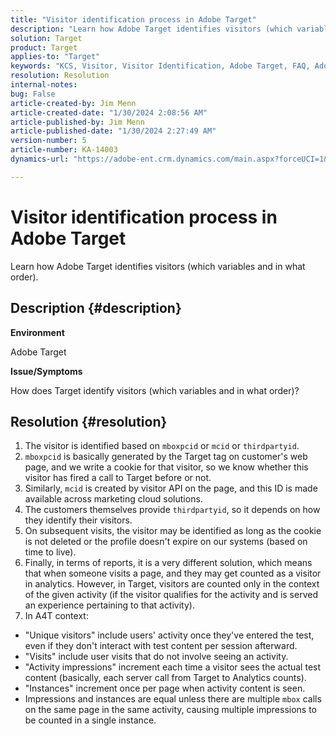 ```yaml
---
title: "Visitor identification process in Adobe Target"
description: "Learn how Adobe Target identifies visitors (which variables and in what order)."
solution: Target
product: Target
applies-to: "Target"
keywords: "KCS, Visitor, Visitor Identification, Adobe Target, FAQ, Adobe Analytics, activity impressions, instances, unique visitors, visits"
resolution: Resolution
internal-notes: 
bug: False
article-created-by: Jim Menn
article-created-date: "1/30/2024 2:08:56 AM"
article-published-by: Jim Menn
article-published-date: "1/30/2024 2:27:49 AM"
version-number: 5
article-number: KA-14003
dynamics-url: "https://adobe-ent.crm.dynamics.com/main.aspx?forceUCI=1&pagetype=entityrecord&etn=knowledgearticle&id=3e88e380-14bf-ee11-9079-6045bd006268"

---
```

# Visitor identification process in Adobe Target


Learn how Adobe Target identifies visitors (which variables and in what order).

## Description {#description}


<b>Environment</b>

Adobe Target



<b>Issue/Symptoms</b>

How does Target identify visitors (which variables and in what order)?


## Resolution {#resolution}


1. The visitor is identified based on `mboxpcid` or `mcid` or `thirdpartyid`.
2. `mboxpcid` is basically generated by the Target tag on customer's web page, and we write a cookie for that visitor, so we know whether this visitor has fired a call to Target before or not.
3. Similarly, `mcid` is created by visitor API on the page, and this ID is made available across marketing cloud solutions.
4. The customers themselves provide `thirdpartyid`, so it depends on how they identify their visitors.
5. On subsequent visits, the visitor may be identified as long as the cookie is not deleted or the profile doesn't expire on our systems (based on time to live).
6. Finally, in terms of reports, it is a very different solution, which means that when someone visits a page, and they may get counted as a visitor in analytics. However, in Target, visitors are counted only in the context of the given activity (if the visitor qualifies for the activity and is served an experience pertaining to that activity).
7. In A4T context:


- "Unique visitors" include users' activity once they've entered the test, even if they don't interact with test content per session afterward.
- "Visits" include user visits that do not involve seeing an activity.
- "Activity impressions" increment each time a visitor sees the actual test content (basically, each server call from Target to Analytics counts).
- "Instances" increment once per page when activity content is seen.
- Impressions and instances are equal unless there are multiple `mbox` calls on the same page in the same activity, causing multiple impressions to be counted in a single instance.

